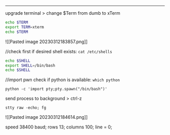


-----
upgrade terminal > change $Term from dumb to xTerm

```bash
echo $TERM
export TERM=xterm
echo $TERM

```

![[Pasted image 20230312183857.png]]


//check first if desired shell exists: `cat /etc/shells`

```bash
echo $SHELL
export SHELL=/bin/bash
echo $SHELL
```


//import pwn
check if python is available: `which python`

```
python -c 'import pty;pty.spawn("/bin/bash")'
```

send process to background > ctrl-z
``` 
stty raw -echo; fg
```

![[Pasted image 20230312184614.png]]


speed 38400 baud; rows 13; columns 100; line = 0;
